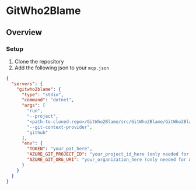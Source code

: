 # GitWho2Blame

## Overview

### Setup
1. Clone the repository
2. Add the following json to your `mcp.json`
```json
{
  "servers": {
    "gitwho2blame": {
      "type": "stdio",
      "command": "dotnet",
      "args": [
        "run",
        "--project",
        "<path-to-cloned-repo>/GitWho2Blame/src/GitWho2Blame/GitWho2Blame.csproj",
        "--git-context-provider",
        "github"
      ],
      "env": {
        "TOKEN": "your_pat_here",
        "AZURE_GIT_PROJECT_ID": "your_project_id_here (only needed for Azure DevOps)",
        "AZURE_GIT_ORG_URI": "your_organization_here (only needed for Azure DevOps)"
      }
    }
  }
}
```
